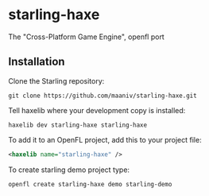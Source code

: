 # starling-haxe
The "Cross-Platform Game Engine", openfl port

Installation
------------

Clone the Starling repository:

    git clone https://github.com/maaniv/starling-haxe.git


Tell haxelib where your development copy is installed:

    haxelib dev starling-haxe starling-haxe

To add it to an OpenFL project, add this to your project file:

```xml
<haxelib name="starling-haxe" />
```

To create starling demo project type:

    openfl create starling-haxe demo starling-demo
